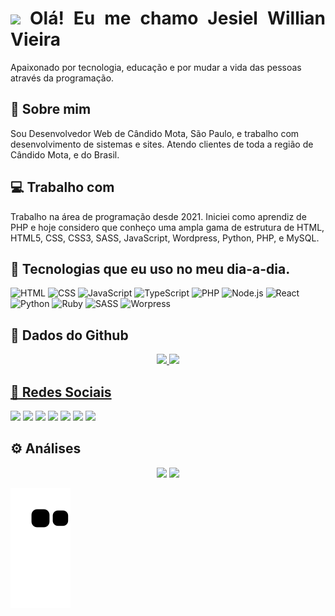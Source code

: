 <h1 align = "justify"><img src="https://media.giphy.com/media/hvRJCLFzcasrR4ia7z/giphy.gif" width="25px"> Olá! Eu me chamo Jesiel Willian Vieira</h1>

  Apaixonado por tecnologia, educação e por mudar a vida das pessoas através da programação.

## 📍 Sobre mim

Sou Desenvolvedor Web de Cândido Mota, São Paulo, e trabalho com desenvolvimento de sistemas e sites. Atendo clientes de toda a região de Cândido Mota, e do Brasil.

## 💻 Trabalho com

Trabalho na área de programação desde 2021. Iniciei como aprendiz de PHP e hoje considero que conheço uma ampla gama de estrutura de HTML, HTML5, CSS, CSS3, SASS, JavaScript, Wordpress, Python, PHP, e MySQL.
  
## 🚀 Tecnologias que eu uso no meu dia-a-dia.

  ![HTML](https://img.shields.io/badge/-HTML-333333?style=flat&logo=HTML5)
  ![CSS](https://img.shields.io/badge/-CSS-333333?style=flat&logo=CSS3&logoColor=1572B6)
  ![JavaScript](https://img.shields.io/badge/-JavaScript-333333?style=flat&logo=javascript)
  ![TypeScript](https://img.shields.io/badge/-TypeScript-333333?style=flat&logo=typescript)
  ![PHP](https://img.shields.io/badge/-PHP-333333?style=flat&logo=PHP)
  ![Node.js](https://img.shields.io/badge/-Node.js-333333?style=flat&logo=node.js)
  ![React](https://img.shields.io/badge/-React-333333?style=flat&logo=react)
  ![Python](https://img.shields.io/badge/-Python-333333?style=flat&logo=python)
  ![Ruby](https://img.shields.io/badge/-Ruby-333333?style=flat&logo=ruby)
  ![SASS](https://img.shields.io/badge/-SASS-333333?style=flat&logo=sass)
  ![Worpress](https://img.shields.io/badge/-Wordpress-333333?style=flat&logo=wordpress)

## 🔰 Dados do Github

<div align="center">
  <a href="https://github.com/jesielwillian">
  <img height="180em" src="https://github-readme-stats.vercel.app/api?username=jesielwillian&show_icons=true&theme=dracula&include_all_commits=true&count_private=true"/>
  <img height="180em" src="https://github-readme-stats.vercel.app/api/top-langs/?username=jesielwillian&layout=compact&langs_count=7&theme=dracula"/>
</div>

## 🔰 Redes Sociais

[<img src = "https://img.shields.io/badge/LinkedIn-0077B5?style=for-the-badge&logo=linkedin&logoColor=white"/>](https://www.linkedin.com/in/jesiel-vieira89)
[<img src = "https://img.shields.io/badge/Instagram-E4405F?style=for-the-badge&logo=instagram&logoColor=white"/>](https://www.instagram.com/jesielvieira89)
[<img src = "https://img.shields.io/badge/facebook-%231877F2.svg?&style=for-the-badge&logo=facebook&logoColor=white"/>](https://www.facebook.com/jesiel89)
[<img src = "https://img.shields.io/badge/Discord-7289DA?style=for-the-badge&logo=discord&logoColor=white"/>](https://jesielwillianvieira1989@gmail.com)
[<img src = "https://img.shields.io/badge/twitter-%231DA1F2.svg?&style=for-the-badge&logo=twitter&logoColor=white"/>](https://twitter.com/JWV1989)
[<img src = "https://img.shields.io/badge/Twitch-9146FF?style=for-the-badge&logo=twitch&logoColor=white"/>](https://www.twitch.tv/jesiel1989)
[<img src = "https://img.shields.io/badge/-Gmail-%23333?style=for-the-badge&logo=gmail&logoColor=white"/>](mailto:jesielwillianvieira@gmail.com)

## ⚙️ Análises
  
<p align="center">
  <img height="180em" src="https://github-readme-streak-stats.herokuapp.com/?user=jesielwillian"/>
  <img height="180em" src="https://user-images.githubusercontent.com/22433243/121538215-faa36d80-c9da-11eb-9dce-0def2d07ff62.gif"/>
</p>  

<!-- <img width="100%" src="https://github.com/jesielwillian/jesielwillian/blob/main/github-metrics.svg" /> -->
<!-- ![Metrics](https://github.com/jesielwillian/jesielwillian/blob/main/metrics.plugin.achievements.svg) -->

![Snake animation](https://github.com/jesielwillian/jesielwillian/blob/output/github-contribution-grid-snake.svg)
